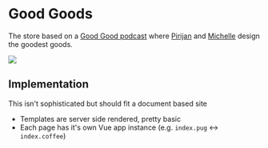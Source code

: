 # Good Goods

The store based on a [Good Good podcast](https://soundcloud.com/good-goods) where [Pirijan](https://glitch.com/@pketh) and [Michelle](https://twitter.com/mjbearheart) design the goodest goods.

<img src="https://cdn.glitch.com/ba48b5f1-377a-42b0-80c9-5625dcaab9de%2Fgiphy.gif?1502050857012">

## Implementation

This isn't sophisticated but should fit a document based site

- Templates are server side rendered, pretty basic
- Each page has it's own Vue app instance (e.g. `index.pug` ↔ `index.coffee`)
